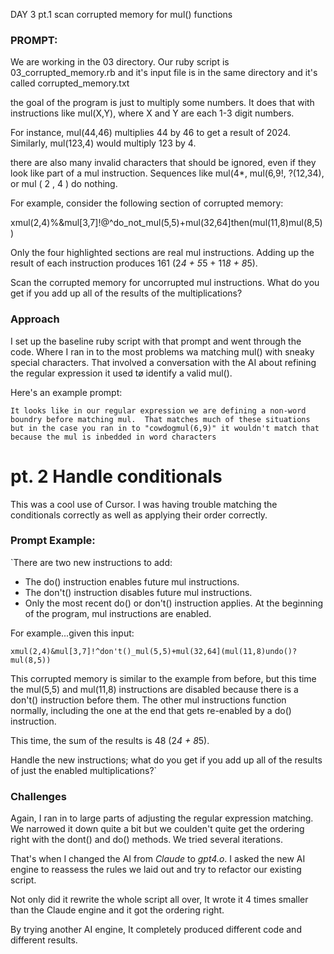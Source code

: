 DAY 3
pt.1 scan corrupted memory for mul() functions

### PROMPT:
We are working in the 03 directory. Our ruby script is 03_corrupted_memory.rb and it's input file is in the same directory and it's called corrupted_memory.txt

the goal of the program is just to multiply some numbers. It does that with instructions like mul(X,Y), where X and Y are each 1-3 digit numbers.

For instance, mul(44,46) multiplies 44 by 46 to get a result of 2024. Similarly, mul(123,4) would multiply 123 by 4.

there are also many invalid characters that should be ignored, even if they look like part of a mul instruction. Sequences like mul(4*, mul(6,9!, ?(12,34), or mul ( 2 , 4 ) do nothing.

For example, consider the following section of corrupted memory:

xmul(2,4)%&mul[3,7]!@^do_not_mul(5,5)+mul(32,64]then(mul(11,8)mul(8,5))

Only the four highlighted sections are real mul instructions. Adding up the result of each instruction produces 161 (2*4 + 5*5 + 11*8 + 8*5).

Scan the corrupted memory for uncorrupted mul instructions. What do you get if you add up all of the results of the multiplications?


### Approach

I set up the baseline ruby script with that prompt and went through the code.   Where I ran in to the most problems wa matching mul() with sneaky special characters.  That involved a conversation with the AI about refining the regular expression it used tø identify a valid mul().

Here's an example prompt:

```It looks like in our regular expression we are defining a non-word boundry before matching mul.  That matches much of these situations but in the case you ran in to "cowdogmul(6,9)" it wouldn't match that because the mul is inbedded in word characters```

# pt. 2 Handle conditionals

This was a cool use of Cursor.  I was having trouble matching the conditionals correctly as well as applying their order correctly.

### Prompt Example:

`There are two new instructions to add:

* The do() instruction enables future mul instructions.
* The don't() instruction disables future mul instructions.
* Only the most recent do() or don't() instruction applies. At the beginning of the program, mul instructions are enabled.

For example...given this input:

`xmul(2,4)&mul[3,7]!^don't()_mul(5,5)+mul(32,64](mul(11,8)undo()?mul(8,5))`

This corrupted memory is similar to the example from before, but this time the mul(5,5) and mul(11,8) instructions are disabled because there is a don't() instruction before them. The other mul instructions function normally, including the one at the end that gets re-enabled by a do() instruction.

This time, the sum of the results is 48 (2*4 + 8*5).

Handle the new instructions; what do you get if you add up all of the results of just the enabled multiplications?`

### Challenges

Again, I ran in to large parts of adjusting the regular expression matching.  We narrowed it down quite a bit but we coulden't quite get the ordering right with the dont() and do() methods.  We tried several iterations.

That's when I changed the AI from *Claude* to *gpt4.o*.  I asked the new AI engine to reassess the rules we laid out and try to refactor our existing script.

Not only did it rewrite the whole script all over, It wrote it 4 times smaller than the Claude engine and it got the ordering right.

By trying another AI engine, It completely produced different code and different results. 